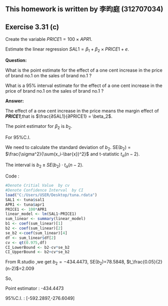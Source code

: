 ## This homework is written by 李昀庭 (312707034)

## Exercise 3.31 (c)

Create the variable $PRICE1 = 100 \times APR1$.

Estimate the linear regression $SAL1 = \beta_1 + \beta_2 \times PRICE1 + e$.

**Question:**

What is the point estimate for the effect of a one cent increase in the price of brand no.1 on the sales of brand no.1 ?

What is a 95% interval estimate for the effect of a one cent increase in the price of brand no.1 on the sales of brand no.1 ?

**Answer:**

The effect of a one cent increase in the price means the margin effect of ***PRICE1***,that is $\frac{∂SAL1}{∂PRICE1} = \beta_2$.

The point estimator for $\beta_2$ is $b_2$.

For 95%C.I.

We need to calculate the standard deviation of $b_2$. SE($b_2$) = $\frac{\sigma^2}{\sum(x_i-\bar{x})^2}$ and t-statistic $t_\alpha(n-2)$.

The interval is $b_2 \pm SE(b_2) \cdot t_{\alpha}(n-2)$.

Code :

``` r
#Denote Critial Value  by cv
#Denote Confidence Interval  by CI
load("C:/Users/USER/Desktop/tuna.rdata")
SAL1 <- tuna$sal1
APR1 <- tuna$apr1
PRICE1 <- 100*APR1
linear_model <- lm(SAL1~PRICE1)
sum_linear <- summary(linear_model)
b1 <- coef(sum_linear)[1]
b2 <- coef(sum_linear)[2]
se_b2 <-coef(sum_linear)[4]
df <- sum_linear$df[2]
cv <- qt(0.975,df)
CI_LowerBound <- b2-cv*se_b2
CI_UpperBound <- b2+cv*se_b2
```

From R.studio ,we get $b_2=-434.4473$, SE($b_2$)=78.5848, $t_\frac{0.05}{2}(n-2)$=2.009

So,

Point estimator : -434.4473

95%C.I. : [-592.2897,-276.6049]
